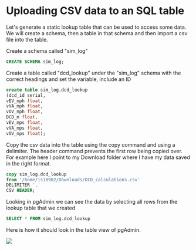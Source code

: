 # Uploading CSV data to an SQL table

Let's generate a static lookup table that can be used to access some data. We will create a schema, then a table in that schema and then import a csv file into the table.

Create a schema called "sim_log"

``` sql
CREATE SCHEMA sim_log;
```

Create a table called "dcd_lookup" under the "sim_log" schema with the correct headings and set the variable, include an ID

``` sql
create table sim_log.dcd_lookup
(dcd_id serial,
vEV_mph float,
vVA_mph float,
vOV_mph float,
DCD_m float,
vEV_mps float,
vVA_mps float,
vOV_mps float);
```

Copy the csv data into the table using the copy command and using a delimiter. The header command prevents the first row being copied over. For example here I point to my Download folder where I have my data saved in the right format.

``` sql
copy sim_log.dcd_lookup
from '/home/is18902/Downloads/DCD_calculations.csv'
DELIMITER ','
CSV HEADER;
```

Looking in pgAdmin we can see the data by selecting all rows from the lookup table that we created

``` sql
SELECT * FROM sim_log.dcd_lookup
```

Here is how it should look in the table view of pgAdmin.

![](csv_to_sql.png)